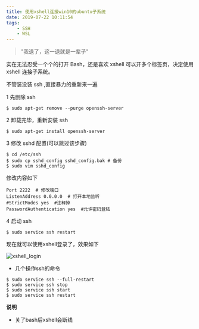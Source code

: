 ```yaml
---
title: 使用xshell连接win10的ubuntu子系统
date: 2019-07-22 10:11:54
tags: 
    - SSH
    - WSL
---
```


> "我退了，这一退就是一辈子"

实在无法忍受一个个的打开 Bash，还是喜欢 xshell 可以开多个标签页，决定使用 xshell 连接子系统。

<!-- more  -->

不管装没装 ssh ,直接暴力的重新来一遍

1 先删除 ssh

```
$ sudo apt-get remove --purge openssh-server
```

2 卸载完毕，重新安装 ssh

```
$ sudo apt-get install openssh-server
```

3 修改 sshd 配置(可以跳过该步骤)

```
$ cd /etc/ssh
$ sudo cp sshd_config sshd_config.bak # 备份
$ sudo vim sshd_config
```

修改内容如下

```
Port 2222  # 修改端口
ListenAddress 0.0.0.0  # 打开本地监听
#StrictModes yes  #注释掉
PasswordAuthentication yes  #允许密码登陆
```

4 启动 ssh

```
$ sudo service ssh restart
```

现在就可以使用xshell登录了，效果如下

![xshell_login](/img/201907/ssh/xshell_login.png)

* 几个操作ssh的命令

```
$ sudo service ssh --full-restart
$ sudo service ssh stop
$ sudo service ssh start
$ sudo service ssh restart
```

**说明**

* 关了bash后xshell会断线
